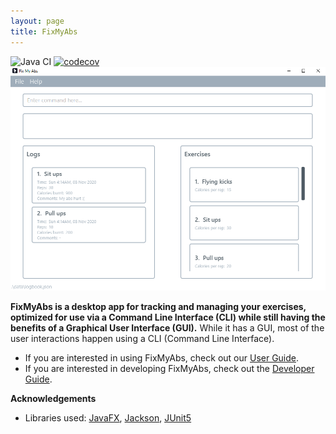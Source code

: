 ```yaml
---
layout: page
title: FixMyAbs
---
```


![Java CI](https://github.com/AY2021S1-CS2103-F10-3/tp/workflows/Java%20CI/badge.svg)
[![codecov](https://codecov.io/gh/AY2021S1-CS2103-F10-3/tp/branch/master/graph/badge.svg)](https://codecov.io/gh/AY2021S1-CS2103-F10-3/tp)
![Ui](images/screenshots/v1.4homescreen.png)

**FixMyAbs is a desktop app for tracking and managing your exercises, optimized for use via a Command Line Interface (CLI) while still having the benefits of a Graphical User Interface (GUI).** While it has a GUI, most of the user
 interactions happen using a CLI (Command Line Interface).
 
 * If you are interested in using FixMyAbs, check out our [User Guide](./UserGuide.md).
 * If you are interested in developing FixMyAbs, check out the [Developer Guide](./DeveloperGuide.md).

**Acknowledgements**
* Libraries used: [JavaFX](https://openjfx.io/), [Jackson](https://github.com/FasterXML/jackson), [JUnit5](https://github.com/junit-team/junit5)
